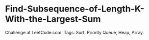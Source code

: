 # Find-Subsequence-of-Length-K-With-the-Largest-Sum
Challenge at LeetCode.com. Tags: Sort, Priority Queue, Heap, Array.
